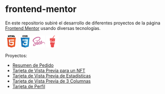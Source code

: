 # frontend-mentor
En este repositorio subiré el desarrollo de diferentes proyectos de la página [Frontend Mentor](https://www.frontendmentor.io/home) usando diversas tecnologías.

[<img src="https://raw.githubusercontent.com/devicons/devicon/master/icons/html5/html5-original-wordmark.svg" alt="html5" width="40" height="40"/>](#)
[<img src="https://raw.githubusercontent.com/devicons/devicon/master/icons/css3/css3-original-wordmark.svg" alt="css3" width="40" height="40"/>](#)
[<img src="https://raw.githubusercontent.com/devicons/devicon/master/icons/sass/sass-original.svg" alt="sass" width="40" height="40"/>](#)
[<img src="https://raw.githubusercontent.com/devicons/devicon/master/icons/gulp/gulp-plain.svg" alt="gulp" width="40" height="40"/>](#)

Proyectos:

* [Resumen de Pedido](https://sdann26.github.io/frontend-mentor/order-summary-component-main/)
* [Tarjeta de Vista Previa para un NFT](https://sdann26.github.io/frontend-mentor/nft-preview-card-component-main/)
* [Tarjeta de Vista Previa de Estadísticas](https://sdann26.github.io/frontend-mentor/stats-preview-card-component-main/)
* [Tarjeta de Vista Previa de 3 Columnas](https://sdann26.github.io/frontend-mentor/3-column-preview-card-component-main/)
* [Tarjeta de Perfil](https://sdann26.github.io/frontend-mentor/profile-card-component-main/)